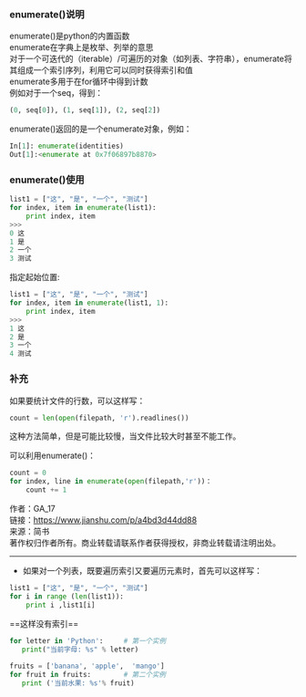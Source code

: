 ### enumerate()说明

enumerate()是python的内置函数  
enumerate在字典上是枚举、列举的意思  
对于一个可迭代的（iterable）/可遍历的对象（如列表、字符串），enumerate将其组成一个索引序列，利用它可以同时获得索引和值  
enumerate多用于在for循环中得到计数  
例如对于一个seq，得到：

```python
(0, seq[0]), (1, seq[1]), (2, seq[2])
```

enumerate()返回的是一个enumerate对象，例如：

```python
In[1]: enumerate(identities)
Out[1]:<enumerate at 0x7f06897b8870>
```

### enumerate()使用

```python
list1 = ["这", "是", "一个", "测试"]
for index, item in enumerate(list1):
    print index, item
>>>
0 这
1 是
2 一个
3 测试
```

指定起始位置:

```python
list1 = ["这", "是", "一个", "测试"]
for index, item in enumerate(list1, 1):
    print index, item
>>>
1 这
2 是
3 一个
4 测试
```

### 补充

如果要统计文件的行数，可以这样写：

```python
count = len(open(filepath, 'r').readlines())
```

这种方法简单，但是可能比较慢，当文件比较大时甚至不能工作。

可以利用enumerate()：

```python
count = 0
for index, line in enumerate(open(filepath,'r'))： 
    count += 1
```

  
  
作者：GA_17  
链接：https://www.jianshu.com/p/a4bd3d44dd88  
来源：简书  
著作权归作者所有。商业转载请联系作者获得授权，非商业转载请注明出处。

--- 
- 如果对一个列表，既要遍历索引又要遍历元素时，首先可以这样写：
```python
list1 = ["这", "是", "一个", "测试"]
for i in range (len(list1)):
    print i ,list1[i]
```

==这样没有索引==
```python
for letter in 'Python':     # 第一个实例
   print("当前字母: %s" % letter)
 
fruits = ['banana', 'apple',  'mango']
for fruit in fruits:        # 第二个实例
   print ('当前水果: %s'% fruit)

```